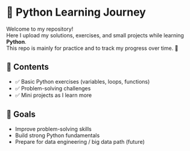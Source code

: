 # 🐍 Python Learning Journey

Welcome to my repository!  
Here I upload my solutions, exercises, and small projects while learning **Python**.  
This repo is mainly for practice and to track my progress over time. 🚀  

## 📂 Contents
- ✅ Basic Python exercises (variables, loops, functions)
- ✅ Problem-solving challenges
- ✅ Mini projects as I learn more

## 🎯 Goals
- Improve problem-solving skills
- Build strong Python fundamentals
- Prepare for data engineering / big data path (future)

